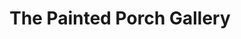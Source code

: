 ---
title: "The Painted Porch Gallery"
url: /black-mountain/the-painted-porch-gallery/
shop: Kunst
---